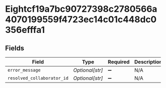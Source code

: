 # Eightcf19a7bc90727398c2780566a4070199559f4723ec14c01c448dc0356efffa1


## Fields

| Field                      | Type                       | Required                   | Description                |
| -------------------------- | -------------------------- | -------------------------- | -------------------------- |
| `error_message`            | *Optional[str]*            | :heavy_minus_sign:         | N/A                        |
| `resolved_collaborator_id` | *Optional[str]*            | :heavy_minus_sign:         | N/A                        |